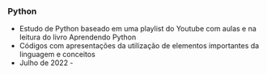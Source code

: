 ### Python
 - Estudo de Python baseado em uma playlist do Youtube com aulas e na leitura do livro Aprendendo Python
 - Códigos com apresentações da utilização de elementos importantes da linguagem e conceitos
 - Julho de 2022 -
